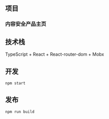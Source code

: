 ## 项目

### 内容安全产品主页

## 技术栈

TypeScript + React + React-router-dom + Mobx

## 开发

```
npm start
```

## 发布

```
npm run build
```
